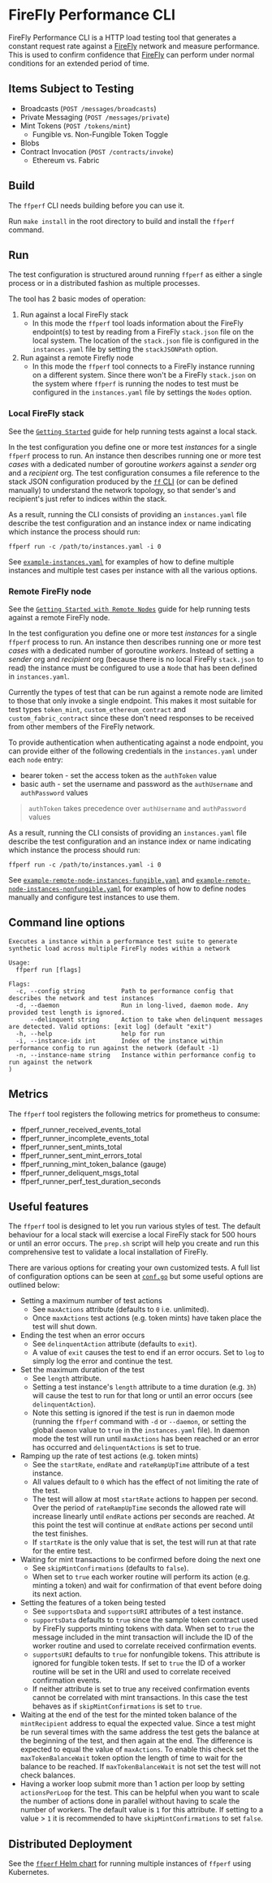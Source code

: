 # FireFly Performance CLI

FireFly Performance CLI is a HTTP load testing tool that generates a constant request rate against a [FireFly](https://github.com/hyperledger/firefly)
network and measure performance. This is used to confirm confidence that [FireFly](https://github.com/hyperledger/firefly)
can perform under normal conditions for an extended period of time.

## Items Subject to Testing

- Broadcasts (`POST /messages/broadcasts`)
- Private Messaging (`POST /messages/private`)
- Mint Tokens (`POST /tokens/mint`)
  - Fungible vs. Non-Fungible Token Toggle
- Blobs
- Contract Invocation (`POST /contracts/invoke`)
  - Ethereum vs. Fabric

## Build

The `ffperf` CLI needs building before you can use it.

Run `make install` in the root directory to build and install the `ffperf` command.

## Run

The test configuration is structured around running `ffperf` as either a single process or in a distributed fashion as
multiple processes.

The tool has 2 basic modes of operation:

1. Run against a local FireFly stack
   - In this mode the `ffperf` tool loads information about the FireFly endpoint(s) to test by reading from a FireFly `stack.json` file on the local system. The location of the `stack.json` file is configured in the `instances.yaml` file by setting the `stackJSONPath` option.
2. Run against a remote Firefly node
   - In this mode the `ffperf` tool connects to a FireFly instance running on a different system. Since there won't be a FireFly `stack.json` on the system where `ffperf` is running the nodes to test must be configured in the `instances.yaml` file by settings the `Nodes` option.

### Local FireFly stack

See the [`Getting Started`](GettingStarted.md) guide for help running tests against a local stack.

In the test configuration you define one or more test _instances_ for a single `ffperf` process to run. An instance then
describes running one or more test _cases_ with a dedicated number of goroutine _workers_ against a _sender_ org and
a _recipient_ org. The test configuration consumes a file reference to the stack JSON configuration produced by the
[`ff` CLI](https://github.com/firefly-cli) (or can be defined manually) to understand the network topology, so that
sender's and recipient's just refer to indices within the stack.

As a result, running the CLI consists of providing an `instances.yaml` file describe the test configuration
and an instance index or name indicating which instance the process should run:

```shell
ffperf run -c /path/to/instances.yaml -i 0
```

See [`example-instances.yaml`](config/example-instances.yaml) for examples of how to define multiple instances
and multiple test cases per instance with all the various options.

### Remote FireFly node

See the [`Getting Started with Remote Nodes`](GettingStartedRemoteNode.md) guide for help running tests against a remote FireFly node.

In the test configuration you define one or more test _instances_ for a single `ffperf` process to run. An instance then
describes running one or more test _cases_ with a dedicated number of goroutine _workers_. Instead of setting a _sender_ org and
_recipient_ org (because there is no local FireFly `stack.json` to read) the instance must be configured to use a `Node` that has
been defined in `instances.yaml`.

Currently the types of test that can be run against a remote node are limited to those that only invoke a single endpoint. This makes
it most suitable for test types `token_mint`, `custom_ethereum_contract` and `custom_fabric_contract` since these don't need
responses to be received from other members of the FireFly network.

To provide authentication when authenticating against a node endpoint, you can provide either of the following credentials in the `instances.yaml` under each `node` entry:

- bearer token - set the access token as the `authToken` value
- basic auth - set the username and password as the `authUsername` and `authPassword` values

> `authToken` takes precedence over `authUsername` and `authPassword` values

As a result, running the CLI consists of providing an `instances.yaml` file describe the test configuration
and an instance index or name indicating which instance the process should run:

```shell
ffperf run -c /path/to/instances.yaml -i 0
```

See [`example-remote-node-instances-fungible.yaml`](config/example-remote-node-instances-fungible.yaml) and [`example-remote-node-instances-nonfungible.yaml`](config/example-remote-node-instances-nonfungible.yaml) for examples of how to define nodes manually
and configure test instances to use them.

## Command line options

```
Executes a instance within a performance test suite to generate synthetic load across multiple FireFly nodes within a network

Usage:
  ffperf run [flags]

Flags:
  -c, --config string          Path to performance config that describes the network and test instances
  -d, --daemon                 Run in long-lived, daemon mode. Any provided test length is ignored.
      --delinquent string      Action to take when delinquent messages are detected. Valid options: [exit log] (default "exit")
  -h, --help                   help for run
  -i, --instance-idx int       Index of the instance within performance config to run against the network (default -1)
  -n, --instance-name string   Instance within performance config to run against the network
)
```

## Metrics

The `ffperf` tool registers the following metrics for prometheus to consume:

- ffperf_runner_received_events_total
- ffperf_runner_incomplete_events_total
- ffperf_runner_sent_mints_total
- ffperf_runner_sent_mint_errors_total
- ffperf_running_mint_token_balance (gauge)
- ffperf_runner_deliquent_msgs_total
- ffperf_runner_perf_test_duration_seconds

## Useful features

The `ffperf` tool is designed to let you run various styles of test. The default behaviour for a local stack will exercise a local FireFly stack for 500 hours or until an error occurs. The `prep.sh` script will help you create and run this comprehensive test to validate a local installation of FireFly.

There are various options for creating your own customized tests. A full list of configuration options can be seen at [`conf.go`](internal/conf/conf.go) but some useful options are outlined below:

- Setting a maximum number of test actions
  - See `maxActions` attribute (defaults to `0` i.e. unlimited).
  - Once `maxActions` test actions (e.g. token mints) have taken place the test will shut down.
- Ending the test when an error occurs
  - See `delinquentAction` attribute (defaults to `exit`).
  - A value of `exit` causes the test to end if an error occurs. Set to `log` to simply log the error and continue the test.
- Set the maximum duration of the test
  - See `length` attribute.
  - Setting a test instance's `length` attribute to a time duration (e.g. `3h`) will cause the test to run for that long or until an error occurs (see `delinquentAction`).
  - Note this setting is ignored if the test is run in daemon mode (running the `ffperf` command with `-d` or `--daemon`, or setting the global `daemon` value to `true` in the `instances.yaml` file). In daemon mode the test will run until `maxActions` has been reached or an error has occurred and `delinquentActions` is set to true.
- Ramping up the rate of test actions (e.g. token mints)
  - See the `startRate`, `endRate` and `rateRampUpTime` attribute of a test instance.
  - All values default to `0` which has the effect of not limiting the rate of the test.
  - The test will allow at most `startRate` actions to happen per second. Over the period of `rateRampUpTime` seconds the allowed rate will increase linearly until `endRate` actions per seconds are reached. At this point the test will continue at `endRate` actions per second until the test finishes.
  - If `startRate` is the only value that is set, the test will run at that rate for the entire test.
- Waiting for mint transactions to be confirmed before doing the next one
  - See `skipMintConfirmations` (defaults to `false`).
  - When set to `true` each worker routine will perform its action (e.g. minting a token) and wait for confirmation of that event before doing its next action.
- Setting the features of a token being tested
  - See `supportsData` and `supportsURI` attributes of a test instance.
  - `supportsData` defaults to `true` since the sample token contract used by FireFly supports minting tokens with data. When set to `true` the message included in the mint transaction will include the ID of the worker routine and used to correlate received confirmation events.
  - `supportsURI` defaults to `true` for nonfungible tokens. This attribute is ignored for fungible token tests. If set to `true` the ID of a worker routine will be set in the URI and used to correlate received confirmation events.
  - If neither attribute is set to true any received confirmation events cannot be correlated with mint transactions. In this case the test behaves as if `skipMintConfirmations` is set to `true`.
- Waiting at the end of the test for the minted token balance of the `mintRecipient` address to equal the expected value. Since a test might be run several times with the same address the test gets the balance at the beginning of the test, and then again at the end. The difference is expected to equal the value of `maxActions`. To enable this check set the `maxTokenBalanceWait` token option the length of time to wait for the balance to be reached. If `maxTokenBalanceWait` is not set the test will not check balances.
- Having a worker loop submit more than 1 action per loop by setting `actionsPerLoop` for the test. This can be helpful when you want to scale the number of actions done in parallel without having to scale the number of workers. The default value is `1` for this attribute. If setting to a value > `1` it is recommended to have `skipMintConfirmations` to set `false`.

## Distributed Deployment

See the [`ffperf` Helm chart](charts/ffperf) for running multiple instances of `ffperf` using Kubernetes.
